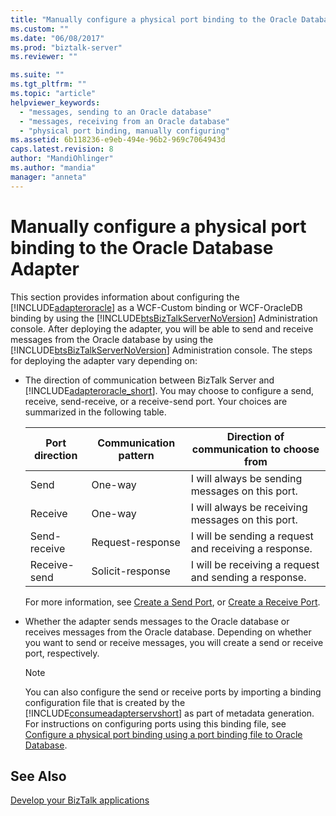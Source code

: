 ```yaml
---
title: "Manually configure a physical port binding to the Oracle Database Adapter | Microsoft Docs"
ms.custom: ""
ms.date: "06/08/2017"
ms.prod: "biztalk-server"
ms.reviewer: ""

ms.suite: ""
ms.tgt_pltfrm: ""
ms.topic: "article"
helpviewer_keywords: 
  - "messages, sending to an Oracle database"
  - "messages, receiving from an Oracle database"
  - "physical port binding, manually configuring"
ms.assetid: 6b118236-e9eb-494e-96b2-969c7064943d
caps.latest.revision: 8
author: "MandiOhlinger"
ms.author: "mandia"
manager: "anneta"
---
```

# Manually configure a physical port binding to the Oracle Database Adapter
This section provides information about configuring the [!INCLUDE[adapteroracle](../../includes/adapteroracle-md.md)] as a WCF-Custom binding or WCF-OracleDB binding by using the [!INCLUDE[btsBizTalkServerNoVersion](../../includes/btsbiztalkservernoversion-md.md)] Administration console. After deploying the adapter, you will be able to send and receive messages from the Oracle database by using the [!INCLUDE[btsBizTalkServerNoVersion](../../includes/btsbiztalkservernoversion-md.md)] Administration console. The steps for deploying the adapter vary depending on:  
  
- The direction of communication between BizTalk Server and [!INCLUDE[adapteroracle_short](../../includes/adapteroracle-short-md.md)]. You may choose to configure a send, receive, send-receive, or a receive-send port. Your choices are summarized in the following table.  
  
  |Port direction|Communication pattern|Direction of communication to choose from|  
  |--------------------|---------------------------|-----------------------------------------------|  
  |Send|One-way|I will always be sending messages on this port.|  
  |Receive|One-way|I will always be receiving messages on this port.|  
  |Send-receive|Request-response|I will be sending a request and receiving a response.|  
  |Receive-send|Solicit-response|I will be receiving a request and sending a response.|  
  
   For more information, see [Create a Send Port](../../core/how-to-create-a-send-port2.md), or [Create a Receive Port](../../core/how-to-create-a-receive-port.md). 
  
- Whether the adapter sends messages to the Oracle database or receives messages from the Oracle database. Depending on whether you want to send or receive messages, you will create a send or receive port, respectively.  
  
  > [!NOTE]
  >  You can also configure the send or receive ports by importing a binding configuration file that is created by the [!INCLUDE[consumeadapterservshort](../../includes/consumeadapterservshort-md.md)] as part of metadata generation. For instructions on configuring ports using this binding file, see [Configure a physical port binding using a port binding file to Oracle Database](../../adapters-and-accelerators/adapter-oracle-database/configure-a-physical-port-binding-using-a-port-binding-file-to-oracle-database.md).  
  
 
  
## See Also  
[Develop your BizTalk applications](../../core/develop-your-biztalk-applications.md)